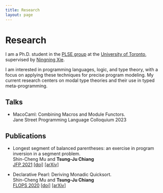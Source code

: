 ```yaml
---
title: Research
layout: page
---
```


# Research

I am a Ph.D. student in the [PLSE group](https://www.cs.toronto.edu/~prose/)
at the [University of Toronto](https://www.utoronto.ca/),
supervised by [Ningning Xie](https://xnning.github.io).

I am interested in programming languages, logic, and type theory,
with a focus on applying these techniques for precise program modeling.
My current research centers on modal type theories and their use in typed meta-programming.

## Talks

- MacoCaml: Combining Macros and Module Functors.\
  Jane Street Programming Language Colloquium 2023

## Publications

- Longest segment of balanced parentheses: an exercise in program inversion in a segment problem.\
  Shin-Cheng Mu and **Tsung-Ju Chiang**\
  [JFP 2021](https://www.cambridge.org/core/journals/journal-of-functional-programming)
  [\[doi\]](https://doi.org/10.1017/S0956796821000253)
  [\[arXiv\]](https://arxiv.org/abs/2101.09699)

- Declarative Pearl: Deriving Monadic Quicksort.\
  Shin-Cheng Mu and **Tsung-Ju Chiang**\
  [FLOPS 2020](https://www.ipl.riec.tohoku.ac.jp/FLOPS2020/)
  [\[doi\]](https://doi.org/10.1007/978-3-030-59025-3_8)
  [\[arXiv\]](https://arxiv.org/abs/2101.11421)
